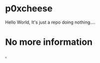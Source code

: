 # p0xcheese
Hello World, It's just a repo doing nothing....

# No more information
[.](/README-CN.md)

